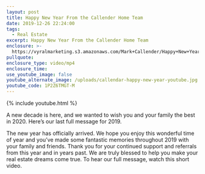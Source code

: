 ```yaml
---
layout: post
title: Happy New Year From the Callender Home Team
date: 2019-12-26 22:24:00
tags:
  - Real Estate
excerpt: Happy New Year From the Callender Home Team
enclosure: >-
  https://vyralmarketing.s3.amazonaws.com/Mark+Callender/Happy+New+Year+From+the+Callender+Home+Team.mp4
pullquote:
enclosure_type: video/mp4
enclosure_time:
use_youtube_image: false
youtube_alternate_image: /uploads/callendar-happy-new-year-youtube.jpg
youtube_code: 1P2Z6TMGT-M
---
```


{% include youtube.html %}

<div class="center">A new decade is here, and we wanted to wish you and your family the best in 2020. Here’s our last full message for 2019.</div>

The new year has officially arrived. We hope you enjoy this wonderful time of year and you’ve made some fantastic memories throughout 2019 with your family and friends. Thank you for your continued support and referrals from this year and in years past. We are truly blessed to help you make your real estate dreams come true. To hear our full message, watch this short video.